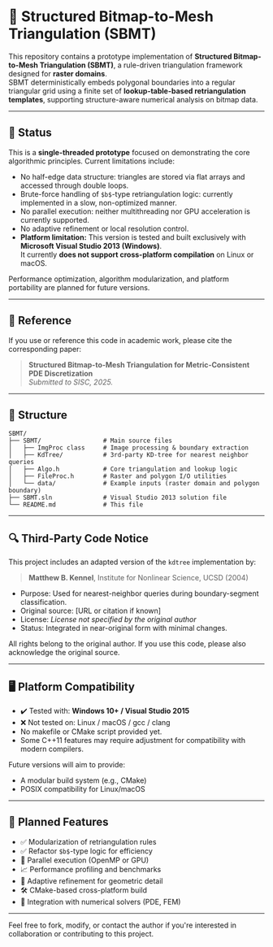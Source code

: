 # 🧩 Structured Bitmap-to-Mesh Triangulation (SBMT)

This repository contains a prototype implementation of **Structured Bitmap-to-Mesh Triangulation (SBMT)**, a rule-driven triangulation framework designed for **raster domains**.  
SBMT deterministically embeds polygonal boundaries into a regular triangular grid using a finite set of **lookup-table-based retriangulation templates**, supporting structure-aware numerical analysis on bitmap data.

---

## 🔧 Status

This is a **single-threaded prototype** focused on demonstrating the core algorithmic principles. Current limitations include:

- No half-edge data structure: triangles are stored via flat arrays and accessed through double loops.
- Brute-force handling of `$b$`-type retriangulation logic: currently implemented in a slow, non-optimized manner.
- No parallel execution: neither multithreading nor GPU acceleration is currently supported.
- No adaptive refinement or local resolution control.
- **Platform limitation:** This version is tested and built exclusively with **Microsoft Visual Studio 2013 (Windows)**.  
  It currently **does not support cross-platform compilation** on Linux or macOS.

Performance optimization, algorithm modularization, and platform portability are planned for future versions.

---

## 📘 Reference

If you use or reference this code in academic work, please cite the corresponding paper:

> **Structured Bitmap-to-Mesh Triangulation for Metric-Consistent PDE Discretization**  
> _Submitted to SISC, 2025._

---

## 📂 Structure

```
SBMT/
├── SBMT/                 # Main source files
│   ├── ImgProc class     # Image processing & boundary extraction
│   ├── KdTree/           # 3rd-party KD-tree for nearest neighbor queries
│   ├── Algo.h            # Core triangulation and lookup logic
│   ├── FileProc.h        # Raster and polygon I/O utilities
│   └── data/             # Example inputs (raster domain and polygon boundary)
├── SBMT.sln              # Visual Studio 2013 solution file
└── README.md             # This file
```

---

## 🔍 Third-Party Code Notice

This project includes an adapted version of the `kdtree` implementation by:

> **Matthew B. Kennel**, Institute for Nonlinear Science, UCSD (2004)

- Purpose: Used for nearest-neighbor queries during boundary-segment classification.
- Original source: [URL or citation if known]
- License: *License not specified by the original author*
- Status: Integrated in near-original form with minimal changes.

All rights belong to the original author. If you use this code, please also acknowledge the original source.

---

## 🖥️ Platform Compatibility

- ✔️ Tested with: **Windows 10+ / Visual Studio 2015**
- ❌ Not tested on: Linux / macOS / gcc / clang
- No makefile or CMake script provided yet.
- Some C++11 features may require adjustment for compatibility with modern compilers.

Future versions will aim to provide:
- A modular build system (e.g., CMake)
- POSIX compatibility for Linux/macOS

---

## 🚧 Planned Features

- ✅ Modularization of retriangulation rules
- ✅ Refactor `$b$`-type logic for efficiency
- 🚀 Parallel execution (OpenMP or GPU)
- 📈 Performance profiling and benchmarks
- 🎯 Adaptive refinement for geometric detail
- 🛠️ CMake-based cross-platform build
- 🧪 Integration with numerical solvers (PDE, FEM)

---

Feel free to fork, modify, or contact the author if you're interested in collaboration or contributing to this project.
